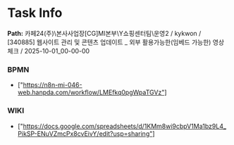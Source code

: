 # Task Info

**Path:** 카페24(주)\본사사업장\[CG]MI본부\Y쇼핑센터팀\운영2 / kykwon / [340885] 웹사이트 관리 및 콘텐츠 업데이트 _ 외부 활용가능한(임베드 가능한) 영상 체크 / 2025-10-01_00-00-00

### BPMN
- ["https://n8n-mi-046-web.hanpda.com/workflow/LMEfkq0pgWpaTGVz"]

### WIKI
- ["https://docs.google.com/spreadsheets/d/1KMm8wi9cbpV1Ma1bz9L4_PikSP-ENuVZmcPx8cvEivY/edit?usp=sharing"]

